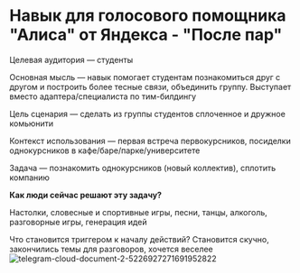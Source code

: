 # Навык для голосового помощника "Алиса" от Яндекса - "После пар"
Целевая аудитория — студенты

Основная мысль — навык помогает студентам познакомиться друг с другом и построить более тесные связи, объединить группу. Выступает вместо адаптера/специалиста по тим-билдингу

Цель сценария — сделать из группы студентов сплоченное и дружное комьюнити

Контекст использования — первая встреча первокурсников, посиделки однокурсников в кафе/баре/парке/университете

Задача — познакомить однокурсников (новый коллектив), сплотить компанию

**Как люди сейчас решают эту задачу?**

Настолки, словесные и спортивные игры, песни, танцы, алкоголь, разговорные игры, генерация идей

Что становится триггером к началу действий?
Становится скучно, закончились темы для разговоров, хочется веселее
![telegram-cloud-document-2-5226927271691952822](https://user-images.githubusercontent.com/51087816/225142234-81247be6-3c91-4b5a-ba41-a2858a47fb6f.jpg)
